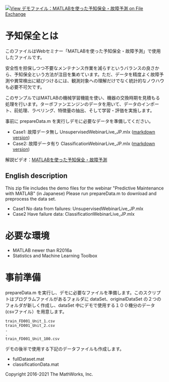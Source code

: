 [![View デモファイル：MATLABを使った予知保全・故障予測 on File Exchange](https://www.mathworks.com/matlabcentral/images/matlab-file-exchange.svg)](https://jp.mathworks.com/matlabcentral/fileexchange/58385-matlab)
# 予知保全とは

このファイルはWebセミナー「MATLABを使った予知保全・故障予測」で使用したファイルです。

安全性を担保しつつ不要なメンテナンス作業を減らすというバランスの良さから、予知保全という方法が注目を集めています。ただ、データを精度よく故障予測や異常検出に結びつけるには、観測対象への理解だけでなく統計的なノウハウも必要不可欠です。

このサンプルではMATLABの機械学習機能を使い、機器の交換時期を見積もる処理を行います。ターボファンエンジンのデータを用いて、データのインポート、前処理、ラベリング、特徴量の抽出、そして学習・評価を実施します。

事前に prepareData.m を実行しデモに必要なデータを準備してください。

- Case1: 故障データ無し UnsupervisedWebinarLive_JP.mlx ([markdown version](./docs/ClassificationLive_JP.md))
- Case2: 故障データ有り ClassificationWebinarLive_JP.mlx ([markdown version](./docs/UnsupervisedLive_JP.md))

解説ビデオ：[MATLABを使った予知保全・故障予測](https://jp.mathworks.com/videos/predictive-maintenance-with-matlab-a-prognostics-case-study-121138.html)

## English description

This zip file includes the demo files for the webinar "Predictive Maintenance with MATLAB" (in Japanese)
Please run prepareData.m to download and preprocess the data set.
- Case1 No data from failures: UnsupervisedWebinarLive_JP.mlx
- Case2 Have failure data: ClassificationWebinarLive_JP.mlx


# 必要な環境

- MATLAB newer than R2016a
- Statistics and Machine Learning Toolbox

# 事前準備

prepareData.m を実行し、デモに必要なファイルを準備します。このスクリプトはプログラムファイルがあるフォルダに
dataSet、originalDataSet の２つのフォルダが新しく作成し、dataSet 中にデモで使用する１００機分のデータ (csvファイル）を用意します。

```
train_FD001_Unit_1.csv
train_FD001_Unit_2.csv
.
.
train_FD001_Unit_100.csv
```

デモの後半で使用する下記のデータファイルも作成します。
- fullDataset.mat
- classificationData.mat

Copyright 2016-2021 The MathWorks, Inc.